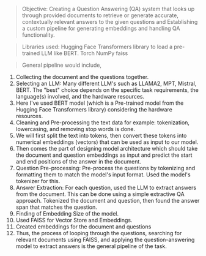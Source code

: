 > Objective:  Creating a Question Answering (QA) system that looks up
through provided documents to retrieve or generate accurate, contextually relevant answers to the given questions and Establishing a custom pipeline for generating embeddings and handling QA functionality.

> Libraries used:
Hugging Face Transformers library to load a pre-trained LLM like BERT.
Torch
NumPy
faiss

> General pipeline would include,
1. Collecting the document and the questions together.
2. Selecting an LLM: Many different LLM's such as LLAMA2,
MPT, Mistral, BERT. The "best" choice depends on the specific task requirements, the language(s) involved, and the hardware resources.
3. Here I've used BERT model (which is a Pre-trained model from the Hugging Face Transformers library) considering the hardware resources.
4. Cleaning and Pre-processing the text data for example: tokenization, lowercasing, and removing stop words is done.
5. We will first split the text into tokens, then convert these tokens into numerical embeddings (vectors) that can be used as input to our model.
4. Then comes the part of designing model architecture which should take the document and question embeddings as input and predict the start and end positions of the answer in the document.
5. Question Pre-processing:
Pre-process the questions by tokenizing and formatting them to match the model's input format. Used the model's tokenizer for this.
6. Answer Extraction:
For each question, used the LLM to extract answers from the document. This can be done using a simple extractive QA approach. Tokenized the document and question, then found the answer span that matches the question.
7. Finding of Embedding Size of the model.
8. Used FAISS for Vector Store and Embeddings.
9. Created embeddings for the document and questions
10. Thus, the process of looping through the questions, searching for relevant documents using FAISS, and applying the question-answering model to extract answers is the general pipeline of the task.
